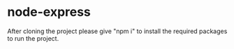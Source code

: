 # node-express

After cloning the project please give "npm i" to install the required packages to run the project.

